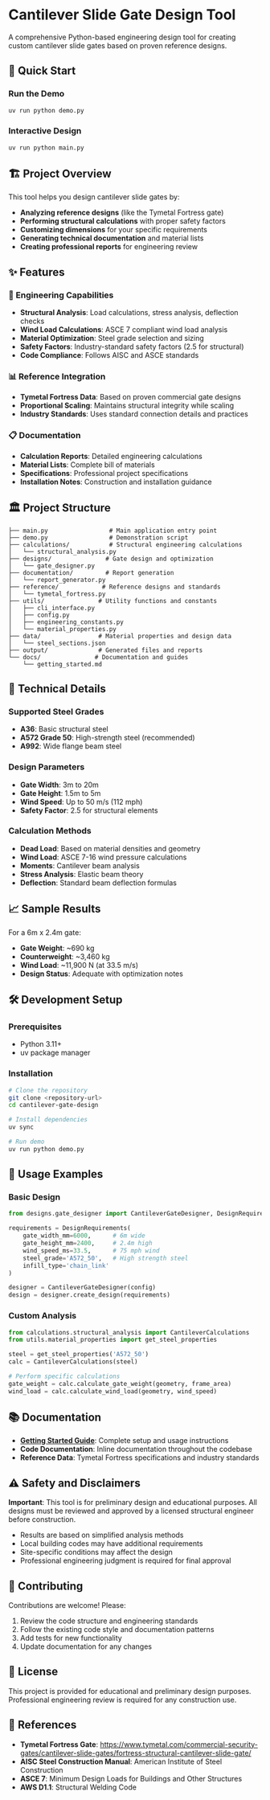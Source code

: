 # Cantilever Slide Gate Design Tool

A comprehensive Python-based engineering design tool for creating custom cantilever slide gates based on proven reference designs.

## 🚀 Quick Start

### Run the Demo
```bash
uv run python demo.py
```

### Interactive Design
```bash
uv run python main.py
```

## 🏗️ Project Overview

This tool helps you design cantilever slide gates by:
- **Analyzing reference designs** (like the Tymetal Fortress gate)
- **Performing structural calculations** with proper safety factors
- **Customizing dimensions** for your specific requirements
- **Generating technical documentation** and material lists
- **Creating professional reports** for engineering review

## ✨ Features

### 🔧 Engineering Capabilities
- **Structural Analysis**: Load calculations, stress analysis, deflection checks
- **Wind Load Calculations**: ASCE 7 compliant wind load analysis
- **Material Optimization**: Steel grade selection and sizing
- **Safety Factors**: Industry-standard safety factors (2.5 for structural)
- **Code Compliance**: Follows AISC and ASCE standards

### 📊 Reference Integration
- **Tymetal Fortress Data**: Based on proven commercial gate designs
- **Proportional Scaling**: Maintains structural integrity while scaling
- **Industry Standards**: Uses standard connection details and practices

### 📋 Documentation
- **Calculation Reports**: Detailed engineering calculations
- **Material Lists**: Complete bill of materials
- **Specifications**: Professional project specifications
- **Installation Notes**: Construction and installation guidance

## 🏛️ Project Structure

```
├── main.py                 # Main application entry point
├── demo.py                 # Demonstration script
├── calculations/           # Structural engineering calculations
│   └── structural_analysis.py
├── designs/               # Gate design and optimization
│   └── gate_designer.py
├── documentation/         # Report generation
│   └── report_generator.py
├── reference/            # Reference designs and standards
│   └── tymetal_fortress.py
├── utils/               # Utility functions and constants
│   ├── cli_interface.py
│   ├── config.py
│   ├── engineering_constants.py
│   └── material_properties.py
├── data/                # Material properties and design data
│   └── steel_sections.json
├── output/              # Generated files and reports
└── docs/               # Documentation and guides
    └── getting_started.md
```

## 🔬 Technical Details

### Supported Steel Grades
- **A36**: Basic structural steel
- **A572 Grade 50**: High-strength steel (recommended)
- **A992**: Wide flange beam steel

### Design Parameters
- **Gate Width**: 3m to 20m
- **Gate Height**: 1.5m to 5m
- **Wind Speed**: Up to 50 m/s (112 mph)
- **Safety Factor**: 2.5 for structural elements

### Calculation Methods
- **Dead Load**: Based on material densities and geometry
- **Wind Load**: ASCE 7-16 wind pressure calculations
- **Moments**: Cantilever beam analysis
- **Stress Analysis**: Elastic beam theory
- **Deflection**: Standard beam deflection formulas

## 📈 Sample Results

For a 6m x 2.4m gate:
- **Gate Weight**: ~690 kg
- **Counterweight**: ~3,460 kg
- **Wind Load**: ~11,900 N (at 33.5 m/s)
- **Design Status**: Adequate with optimization notes

## 🛠️ Development Setup

### Prerequisites
- Python 3.11+
- uv package manager

### Installation
```bash
# Clone the repository
git clone <repository-url>
cd cantilever-gate-design

# Install dependencies
uv sync

# Run demo
uv run python demo.py
```

## 🎯 Usage Examples

### Basic Design
```python
from designs.gate_designer import CantileverGateDesigner, DesignRequirements

requirements = DesignRequirements(
    gate_width_mm=6000,      # 6m wide
    gate_height_mm=2400,     # 2.4m high
    wind_speed_ms=33.5,      # 75 mph wind
    steel_grade='A572_50',   # High strength steel
    infill_type='chain_link'
)

designer = CantileverGateDesigner(config)
design = designer.create_design(requirements)
```

### Custom Analysis
```python
from calculations.structural_analysis import CantileverCalculations
from utils.material_properties import get_steel_properties

steel = get_steel_properties('A572_50')
calc = CantileverCalculations(steel)

# Perform specific calculations
gate_weight = calc.calculate_gate_weight(geometry, frame_area)
wind_load = calc.calculate_wind_load(geometry, wind_speed)
```

## 📚 Documentation

- **[Getting Started Guide](docs/getting_started.md)**: Complete setup and usage instructions
- **Code Documentation**: Inline documentation throughout the codebase
- **Reference Data**: Tymetal Fortress specifications and industry standards

## ⚠️ Safety and Disclaimers

**Important**: This tool is for preliminary design and educational purposes. All designs must be reviewed and approved by a licensed structural engineer before construction.

- Results are based on simplified analysis methods
- Local building codes may have additional requirements
- Site-specific conditions may affect the design
- Professional engineering judgment is required for final approval

## 🤝 Contributing

Contributions are welcome! Please:
1. Review the code structure and engineering standards
2. Follow the existing code style and documentation patterns
3. Add tests for new functionality
4. Update documentation for any changes

## 📄 License

This project is provided for educational and preliminary design purposes. Professional engineering review is required for any construction use.

## 🔗 References

- **Tymetal Fortress Gate**: https://www.tymetal.com/commercial-security-gates/cantilever-slide-gates/fortress-structural-cantilever-slide-gate/
- **AISC Steel Construction Manual**: American Institute of Steel Construction
- **ASCE 7**: Minimum Design Loads for Buildings and Other Structures
- **AWS D1.1**: Structural Welding Code
